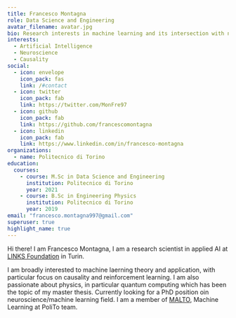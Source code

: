 ```yaml
---
title: Francesco Montagna
role: Data Science and Engineering
avatar_filename: avatar.jpg
bio: Research interests in machine learning and its intersection with neuroscience, as well as causality.
interests:
  - Artificial Intelligence
  - Neuroscience
  - Causality
social:
  - icon: envelope
    icon_pack: fas
    link: /#contact
  - icon: twitter
    icon_pack: fab
    link: https://twitter.com/MonFre97
  - icon: github
    icon_pack: fab
    link: https://github.com/francescomontagna
  - icon: linkedin
    icon_pack: fab
    link: https://www.linkedin.com/in/francesco-montagna
organizations:
  - name: Politecnico di Torino
education:
  courses:
    - course: M.Sc in Data Science and Engineering
      institution: Politecnico di Torino
      year: 2021
    - course: B.Sc in Engineering Physics
      institution: Politecnico di Torino
      year: 2019
email: "francesco.montagna997@gmail.com"
superuser: true
highlight_name: true
---
```


Hi there! I am Francesco Montagna, I am a research scientist in applied AI at [LINKS Foundation](https://linksfoundation.com/en/) in Turin.

I am broadly interested to machine laerning theory and application, with particular focus on causality and reinforcement learning. I am also passionate about physics, in particular quantum computing which has been the topic of my master thesis. Currently looking for a PhD position oin neuroscience/machine learning field. I am a member of [MALTO](https://malto.netlify.app/), Machine Learning at PoliTo team.
